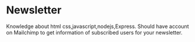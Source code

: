 # Newsletter
Knowledge about html css,javascript,nodejs,Express.
Should have account on Mailchimp to get information of subscribed users for your newsletter.
